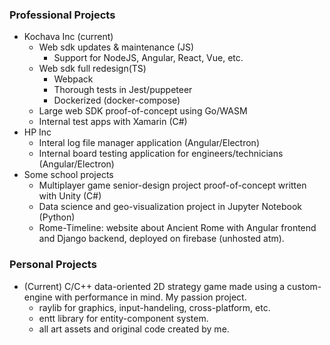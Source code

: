 
### Professional Projects
- Kochava Inc (current)
  - Web sdk updates & maintenance (JS)
    - Support for NodeJS, Angular, React, Vue, etc.
  - Web sdk full redesign(TS)
    - Webpack
    - Thorough tests in Jest/puppeteer
    - Dockerized (docker-compose)
  - Large web SDK proof-of-concept using Go/WASM
  - Internal test apps with Xamarin (C#)
- HP Inc
  - Interal log file manager application (Angular/Electron)
  - Internal board testing application for engineers/technicians (Angular/Electron)
- Some school projects
  - Multiplayer game senior-design project proof-of-concept written with Unity (C#)
  - Data science and geo-visualization project in Jupyter Notebook (Python) 
  - Rome-Timeline: website about Ancient Rome with Angular frontend and Django backend, deployed on firebase (unhosted atm).
  
### Personal Projects
- (Current) C/C++ data-oriented 2D strategy game made using a custom-engine with performance in mind. My passion project.
  - raylib for graphics, input-handeling, cross-platform, etc.
  - entt library for entity-component system.
  - all art assets and original code created by me.
  
